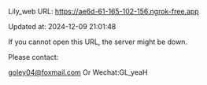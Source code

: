 Lily_web URL: https://ae6d-61-165-102-156.ngrok-free.app

Updated at: 2024-12-09 21:01:48

If you cannot open this URL, the server might be down.

Please contact: 

goley04@foxmail.com Or Wechat:GL_yeaH